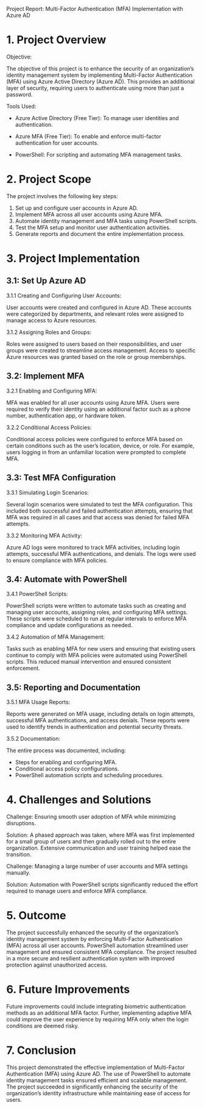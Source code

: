 Project Report: Multi-Factor Authentication (MFA) Implementation with Azure AD

# 1. Project Overview
 
Objective:
 
The objective of this project is to enhance the security of an organization’s identity management system by implementing Multi-Factor Authentication (MFA) using Azure Active Directory (Azure AD). This provides an additional layer of security, requiring users to authenticate using more than just a password.
 
Tools Used:
 
- Azure Active Directory (Free Tier): To manage user identities and authentication.
 
- Azure MFA (Free Tier): To enable and enforce multi-factor authentication for user accounts.
 
- PowerShell: For scripting and automating MFA management tasks.
 
# 2. Project Scope
 
The project involves the following key steps:  
 1. Set up and configure user accounts in Azure AD.  
 2. Implement MFA across all user accounts using Azure MFA.  
 3. Automate identity management and MFA tasks using PowerShell scripts.  
 4. Test the MFA setup and monitor user authentication activities.  
 5. Generate reports and document the entire implementation process.
 
# 3. Project Implementation
 
## 3.1: Set Up Azure AD
 
3.1.1 Creating and Configuring User Accounts:
 
User accounts were created and configured in Azure AD. These accounts were categorized by departments, and relevant roles were assigned to manage access to Azure resources.
 
3.1.2 Assigning Roles and Groups:
 
Roles were assigned to users based on their responsibilities, and user groups were created to streamline access management. Access to specific Azure resources was granted based on the role or group memberships.
 
## 3.2: Implement MFA
 
3.2.1 Enabling and Configuring MFA:
 
MFA was enabled for all user accounts using Azure MFA. Users were required to verify their identity using an additional factor such as a phone number, authentication app, or hardware token.
 
3.2.2 Conditional Access Policies:
 
Conditional access policies were configured to enforce MFA based on certain conditions such as the user’s location, device, or role. For example, users logging in from an unfamiliar location were prompted to complete MFA.
 
## 3.3: Test MFA Configuration
 
3.3.1 Simulating Login Scenarios:
 
Several login scenarios were simulated to test the MFA configuration. This included both successful and failed authentication attempts, ensuring that MFA was required in all cases and that access was denied for failed MFA attempts.
 
3.3.2 Monitoring MFA Activity:
 
Azure AD logs were monitored to track MFA activities, including login attempts, successful MFA authentications, and denials. The logs were used to ensure compliance with MFA policies.
 
## 3.4: Automate with PowerShell
 
3.4.1 PowerShell Scripts:
 
PowerShell scripts were written to automate tasks such as creating and managing user accounts, assigning roles, and configuring MFA settings. These scripts were scheduled to run at regular intervals to enforce MFA compliance and update configurations as needed.
 
3.4.2 Automation of MFA Management:
 
Tasks such as enabling MFA for new users and ensuring that existing users continue to comply with MFA policies were automated using PowerShell scripts. This reduced manual intervention and ensured consistent enforcement.
 
## 3.5: Reporting and Documentation
 
3.5.1 MFA Usage Reports:
 
Reports were generated on MFA usage, including details on login attempts, successful MFA authentications, and access denials. These reports were used to identify trends in authentication and potential security threats.
 
3.5.2 Documentation:
 
The entire process was documented, including:  
 - Steps for enabling and configuring MFA.  
 - Conditional access policy configurations.  
 - PowerShell automation scripts and scheduling procedures.
 
# 4. Challenges and Solutions
 
Challenge: Ensuring smooth user adoption of MFA while minimizing disruptions.
 
Solution: A phased approach was taken, where MFA was first implemented for a small group of users and then gradually rolled out to the entire organization. Extensive communication and user training helped ease the transition.
 
Challenge: Managing a large number of user accounts and MFA settings manually.
 
Solution: Automation with PowerShell scripts significantly reduced the effort required to manage users and enforce MFA compliance.
 
# 5. Outcome
 
The project successfully enhanced the security of the organization’s identity management system by enforcing Multi-Factor Authentication (MFA) across all user accounts. PowerShell automation streamlined user management and ensured consistent MFA compliance. The project resulted in a more secure and resilient authentication system with improved protection against unauthorized access.
 
# 6. Future Improvements
 
Future improvements could include integrating biometric authentication methods as an additional MFA factor. Further, implementing adaptive MFA could improve the user experience by requiring MFA only when the login conditions are deemed risky.
 
# 7. Conclusion
 
This project demonstrated the effective implementation of Multi-Factor Authentication (MFA) using Azure AD. The use of PowerShell to automate identity management tasks ensured efficient and scalable management. The project succeeded in significantly enhancing the security of the organization’s identity infrastructure while maintaining ease of access for users.